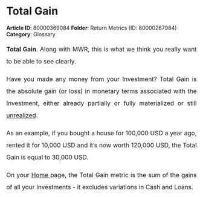 # Total Gain

**Article ID**: 80000369084
**Folder**: Return Metrics (ID: 80000267984)
**Category**: Glossary

<p style="margin-left: 0in; font-size: 15px; font-family: margin-bottom: 8pt; line-height: 200%; text-align: justify;"><span dir="ltr" style="font-size: 16px; line-height: 200%;"><strong>Total Gain</strong>. Along with MWR, this is what we think you really want to be able to see clearly.</span></p><p style="margin-left: 0in; font-size: 15px; font-family: margin-bottom: 8pt; line-height: 200%; text-align: justify;"><span style="font-size: 16px;"><span dir="ltr" style="line-height: 200%;">Have you made any money from your Investment? Total Gain is the absolute gain (or loss) in monetary terms associated with the Investment, either already partially or fully materialized or still <a href="https://support.exirio.com/en/support/solutions/articles/80000388165">unrealized</a>.  </span></span></p><p style="margin-left: 0in; font-size: 15px; font-family: margin-bottom: 8pt; line-height: 200%; text-align: justify;"><span style="font-size: 16px;"><span style="line-height: 200%;">As an example, if you bought a house for 100,000 USD a year ago, rented it for 10,000 USD and it’s now worth 120,000 USD, the Total Gai</span><span style="line-height: 200%;">n is equal to 30,000 USD. </span></span></p><p style="margin-left: 0in; font-size: 15px; font-family: margin-bottom: 8pt; line-height: 200%; text-align: justify;"><span dir="ltr" style="font-size: 16px; line-height: 200%;">On your <a href="https://support.exirio.com/en/support/solutions/articles/80000375834">Home </a>page, the Total Gain metric is the sum of the gains of all your Investments - it excludes variations in Cash and Loans.</span></p>